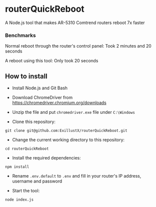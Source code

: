# routerQuickReboot
A Node.js tool that makes AR-5310 Comtrend routers reboot 7x faster

### Benchmarks
Normal reboot through the router's control panel: Took 2 minutes and 20 seconds

A reboot using this tool: Only took 20 seconds

## How to install
- Install Node.js and Git Bash

- Download ChromeDriver from https://chromedriver.chromium.org/downloads

- Unzip the file and put `chromedriver.exe` file under `C:\Windows`

- Clone this repository:
```
git clone git@github.com:ExillustX/routerQuickReboot.git
```

- Change the current working directory to this repository:
```
cd routerQuickReboot
```

- Install the required dependencies:
```
npm install
```

- Rename `.env.default` to `.env` and fill in your router's IP address, username and password

- Start the tool:
```
node index.js
```

